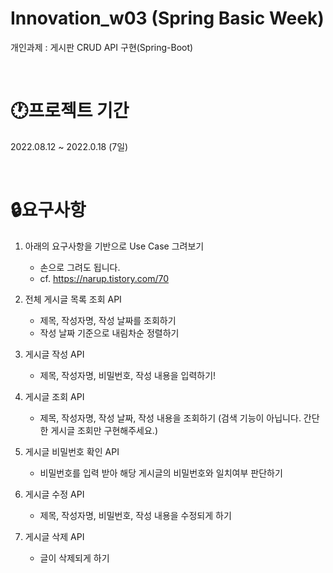 Innovation_w03 (Spring Basic Week)
==================================
개인과제 : 게시판 CRUD API 구현(Spring-Boot)

<br/>

🕐프로젝트 기간
==================================
2022.08.12 ~ 2022.0.18 (7일)

<br/>

🔒요구사항
==================================
1. 아래의 요구사항을 기반으로 Use Case 그려보기

    + 손으로 그려도 됩니다.
    + cf. https://narup.tistory.com/70
  
2. 전체 게시글 목록 조회 API

    +  제목, 작성자명, 작성 날짜를 조회하기
    +  작성 날짜 기준으로 내림차순 정렬하기

3. 게시글 작성 API

    + 제목, 작성자명, 비밀번호, 작성 내용을 입력하기!

4. 게시글 조회 API

    + 제목, 작성자명, 작성 날짜, 작성 내용을 조회하기 (검색 기능이 아닙니다. 간단한 게시글 조회만 구현해주세요.)

5. 게시글 비밀번호 확인 API

    + 비밀번호를 입력 받아 해당 게시글의 비밀번호와 일치여부 판단하기

6. 게시글 수정 API

    + 제목, 작성자명, 비밀번호, 작성 내용을 수정되게 하기

7. 게시글 삭제 API

    + 글이 삭제되게 하기

<br/>

